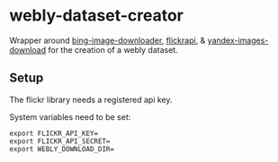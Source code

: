 # webly-dataset-creator

Wrapper around [bing-image-downloader](https://pypi.org/project/bing-image-downloader/), [flickrapi](https://pypi.org/project/flickrapi/), & [yandex-images-download](https://pypi.org/project/yandex-images-download/) for the creation of a webly dataset.


## Setup
The flickr library needs a registered api key.

System variables need to be set:

```
export FLICKR_API_KEY=
export FLICKR_API_SECRET=
export WEBLY_DOWNLOAD_DIR=
```
